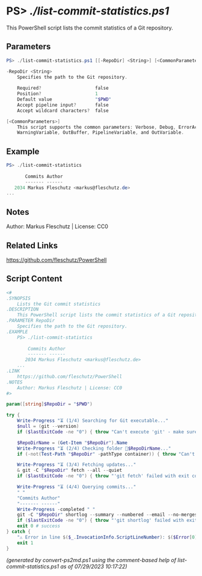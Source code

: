 PS> *./list-commit-statistics.ps1*
====================

This PowerShell script lists the commit statistics of a Git repository.

Parameters
----------
```powershell
PS> ./list-commit-statistics.ps1 [[-RepoDir] <String>] [<CommonParameters>]

-RepoDir <String>
    Specifies the path to the Git repository.
    
    Required?                    false
    Position?                    1
    Default value                "$PWD"
    Accept pipeline input?       false
    Accept wildcard characters?  false

[<CommonParameters>]
    This script supports the common parameters: Verbose, Debug, ErrorAction, ErrorVariable, WarningAction, 
    WarningVariable, OutBuffer, PipelineVariable, and OutVariable.
```

Example
-------
```powershell
PS> ./list-commit-statistics
 
       Commits Author
       ------- ------
   2034 Markus Fleschutz <markus@fleschutz.de>
...

```

Notes
-----
Author: Markus Fleschutz | License: CC0

Related Links
-------------
https://github.com/fleschutz/PowerShell

Script Content
--------------
```powershell
<#
.SYNOPSIS
	Lists the Git commit statistics
.DESCRIPTION
	This PowerShell script lists the commit statistics of a Git repository.
.PARAMETER RepoDir
	Specifies the path to the Git repository.
.EXAMPLE
	PS> ./list-commit-statistics
  
        Commits Author
        ------- ------
	   2034 Markus Fleschutz <markus@fleschutz.de>
	...
.LINK
	https://github.com/fleschutz/PowerShell
.NOTES
	Author: Markus Fleschutz | License: CC0
#>

param([string]$RepoDir = "$PWD")

try {
	Write-Progress "⏳ (1/4) Searching for Git executable..."
	$null = (git --version)
	if ($lastExitCode -ne "0") { throw "Can't execute 'git' - make sure Git is installed and available" }

	$RepoDirName = (Get-Item "$RepoDir").Name
	Write-Progress "⏳ (2/4) Checking folder 📂$RepoDirName..."
	if (-not(Test-Path "$RepoDir" -pathType container)) { throw "Can't access directory: $RepoDir" }

	Write-Progress "⏳ (3/4) Fetching updates..."
	& git -C "$RepoDir" fetch --all --quiet
	if ($lastExitCode -ne "0") { throw "'git fetch' failed with exit code $lastExitCode" }

	Write-Progress "⏳ (4/4) Querying commits..."
	" "
	"Commits Author"
	"------- ------"
	Write-Progress -completed " "
	git -C "$RepoDir" shortlog --summary --numbered --email --no-merges
	if ($lastExitCode -ne "0") { throw "'git shortlog' failed with exit code $lastExitCode" }
	exit 0 # success
} catch {
	"⚠️ Error in line $($_.InvocationInfo.ScriptLineNumber): $($Error[0])"
	exit 1
}
```

*(generated by convert-ps2md.ps1 using the comment-based help of list-commit-statistics.ps1 as of 07/29/2023 10:17:22)*
